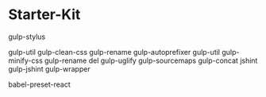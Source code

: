 # Starter-Kit

gulp-stylus

gulp-util
gulp-clean-css
gulp-rename
gulp-autoprefixer
gulp-util
gulp-minify-css
gulp-rename del
gulp-uglify
gulp-sourcemaps
gulp-concat
jshint
gulp-jshint
gulp-wrapper

babel-preset-react

